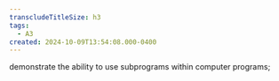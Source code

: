 ```yaml
---
transcludeTitleSize: h3
tags:
  - A3
created: 2024-10-09T13:54:08.000-0400
---
```

demonstrate the ability to use subprograms within computer programs;